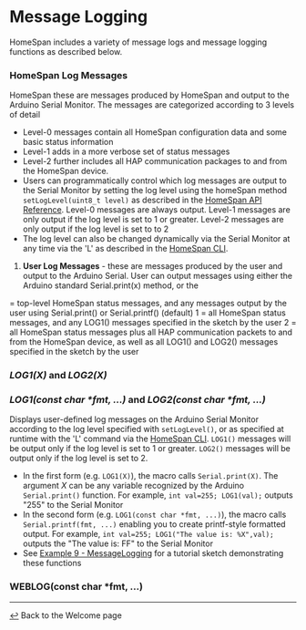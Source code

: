 # Message Logging

HomeSpan includes a variety of message logs and message logging functions as described below.

### HomeSpan Log Messages

HomeSpan these are messages produced by HomeSpan and output to the Arduino Serial Monitor.  The messages are categorized according to 3 levels of detail

  * Level-0 messages contain all HomeSpan configuration data and some basic status information
  * Level-1 adds in a more verbose set of status messages
  * Level-2 further includes all HAP communication packages to and from the HomeSpan device.
  * Users can programmatically control which log messages are output to the Serial Monitor by setting the log level using the homeSpan method `setLogLevel(uint8_t level)` as described in the [HomeSpan API Reference](API.md).  Level-0 messages are always output.  Level-1 messages are only output if the log level is set to 1 or greater.  Level-2 messages are only output if the log level is set to to 2
  * The log level can also be changed dynamically via the Serial Monitor at any time via the 'L' as described in the [HomeSpan CLI](CLI.md).

1. **User Log Messages** - these are messages produced by the user and output to the Arduino Serial.  User can output messages using either the Arduino standard Serial.print(x) method, or the    



= top-level HomeSpan status messages, and any messages output by the user using Serial.print() or Serial.printf() (default)
1 = all HomeSpan status messages, and any LOG1() messages specified in the sketch by the user
2 = all HomeSpan status messages plus all HAP communication packets to and from the HomeSpan device, as well as all LOG1() and LOG2() messages specified in the sketch by the user




### *LOG1(X)* and *LOG2(X)*
### *LOG1(const char \*fmt, ...)* and *LOG2(const char \*fmt, ...)*

Displays user-defined log messages on the Arduino Serial Monitor according to the log level specified with `setLogLevel()`, or as specified at runtime with the 'L' command via the [HomeSpan CLI](CLI.md).  `LOG1()` messages will be output only if the log level is set to 1 or greater.  `LOG2()` messages will be output only if the log level is set to 2.
 
* In the first form (e.g. `LOG1(X)`), the macro calls `Serial.print(X)`.  The argument *X* can be any variable recognized by the Arduino `Serial.print()` function.  For example, `int val=255; LOG1(val);` outputs "255" to the Serial Monitor
* In the second form (e.g. `LOG1(const char *fmt, ...)`), the macro calls `Serial.printf(fmt, ...)` enabling you to create printf-style formatted output.  For example, `int val=255; LOG1("The value is: %X",val);` outputs the "The value is: FF" to the Serial Monitor 
* See [Example 9 - MessageLogging](https://github.com/HomeSpan/HomeSpan/blob/master/docs/Tutorials.md#example-9---messagelogging) for a tutorial sketch demonstrating these functions
 
### WEBLOG(const char *fmt, ...) 

---

[↩️](README.md) Back to the Welcome page


